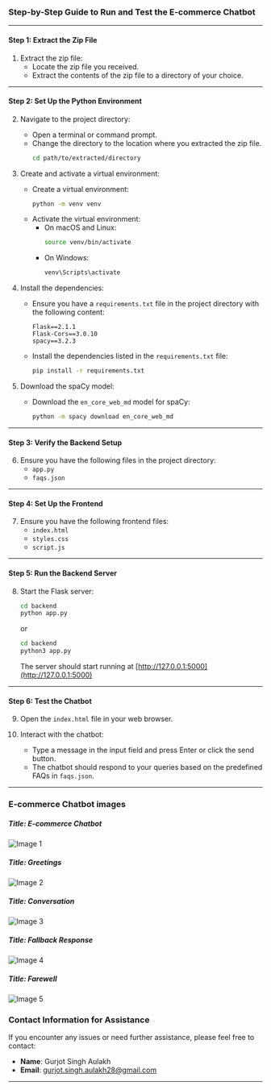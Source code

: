 ### Step-by-Step Guide to Run and Test the E-commerce Chatbot

---

#### Step 1: Extract the Zip File

1. Extract the zip file:
   - Locate the zip file you received.
   - Extract the contents of the zip file to a directory of your choice.

---

#### Step 2: Set Up the Python Environment

2. Navigate to the project directory:
   - Open a terminal or command prompt.
   - Change the directory to the location where you extracted the zip file.
     ```bash
     cd path/to/extracted/directory
     ```

3. Create and activate a virtual environment:
   - Create a virtual environment:
     ```bash
     python -m venv venv
     ```
   - Activate the virtual environment:
     - On macOS and Linux:
       ```bash
       source venv/bin/activate
       ```
     - On Windows:
       ```bash
       venv\Scripts\activate
       ```

4. Install the dependencies:
   - Ensure you have a `requirements.txt` file in the project directory with the following content:
     ```
     Flask==2.1.1
     Flask-Cors==3.0.10
     spacy==3.2.3
     ```
   - Install the dependencies listed in the `requirements.txt` file:
     ```bash
     pip install -r requirements.txt
     ```

5. Download the spaCy model:
   - Download the `en_core_web_md` model for spaCy:
     ```bash
     python -m spacy download en_core_web_md
     ```

---

#### Step 3: Verify the Backend Setup

6. Ensure you have the following files in the project directory:
   - `app.py`
   - `faqs.json`

---

#### Step 4: Set Up the Frontend

7. Ensure you have the following frontend files:
   - `index.html`
   - `styles.css`
   - `script.js`

---

#### Step 5: Run the Backend Server

8. Start the Flask server:
   ```bash
   cd backend
   python app.py
   ```
   or
   ```bash
   cd backend
   python3 app.py
   ```

   The server should start running at [http://127.0.0.1:5000](http://127.0.0.1:5000)

---

#### Step 6: Test the Chatbot

9. Open the `index.html` file in your web browser.

10. Interact with the chatbot:
    - Type a message in the input field and press Enter or click the send button.
    - The chatbot should respond to your queries based on the predefined FAQs in `faqs.json`.

---

### E-commerce Chatbot images

##### Title: E-commerce Chatbot
![Image 1](/E-commerce%20Chatbot%20Images/chatbot.png "E-commerce Chatbot")

##### Title: Greetings
![Image 2](/E-commerce%20Chatbot%20Images/greetings.png "Greetings")

##### Title: Conversation
![Image 3](/E-commerce%20Chatbot%20Images/conversation.png "Conversation")

##### Title: Fallback Response
![Image 4](/E-commerce%20Chatbot%20Images/fallback-response.png "Fallback Response")

##### Title: Farewell
![Image 5](/E-commerce%20Chatbot%20Images/farewells.png "Farewell")

### Contact Information for Assistance

If you encounter any issues or need further assistance, please feel free to contact:

- **Name**: Gurjot Singh Aulakh
- **Email**: [gurjot.singh.aulakh28@gmail.com](mailto:gurjot.singh.aulakh28@gmail.com)

---
